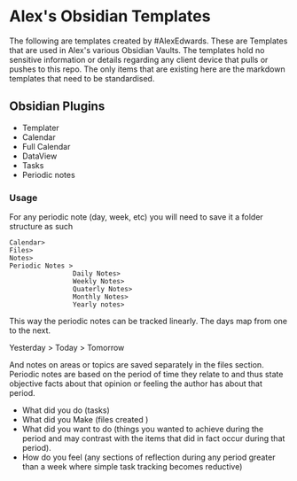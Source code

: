 # Alex's Obsidian Templates
 
The following are templates created by #AlexEdwards. These are Templates that are used in Alex's various Obsidian Vaults. 
The templates hold no sensitive information or details regarding any client device that pulls or pushes to this repo. 
The only items that are existing here are the markdown templates that need to be standardised.

## Obsidian Plugins

- Templater
- Calendar
- Full Calendar 
- DataView
- Tasks
- Periodic notes
### Usage
For any periodic note (day, week, etc) you will need to save it a folder structure as such

	Calendar>
	Files>
	Notes>
	Periodic Notes >
					Daily Notes>
					Weekly Notes> 
					Quaterly Notes>
					Monthly Notes>
					Yearly notes>

This way the periodic notes can be tracked linearly.
The days map from one to the next.

Yesterday > Today > Tomorrow

And notes on areas or topics are saved separately in the files section.
Periodic notes are based on the period of time they relate to and thus state objective facts about that opinion or feeling the author has about that period.

-  What did you do (tasks)
- What did you Make (files created )
- What did you want to do (things you wanted to achieve during the period and may contrast with the items that did in fact occur during that period).
- How do you feel (any sections of reflection during any period greater than a week where simple task tracking becomes reductive)

